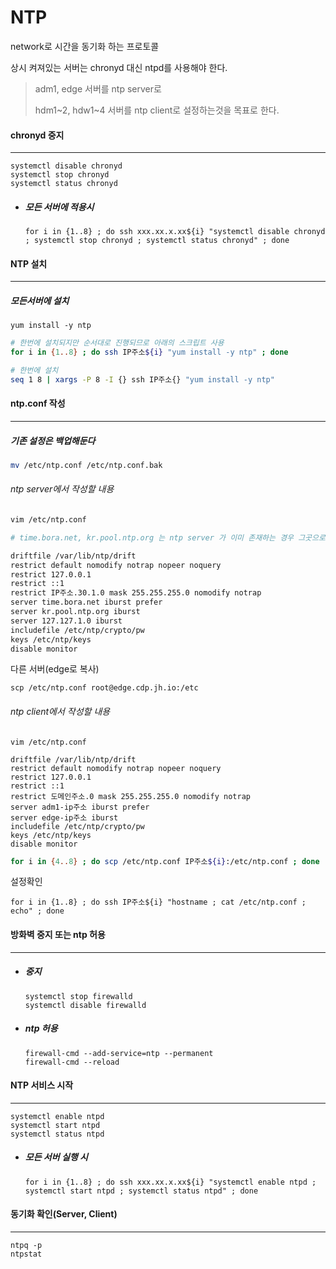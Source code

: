 # NTP

network로 시간을 동기화 하는 프로토콜

상시 켜져있는 서버는 chronyd 대신 ntpd를 사용해야 한다.

>adm1, edge 서버를 ntp server로
>
>hdm1~2, hdw1~4 서버를 ntp client로 설정하는것을 목표로 한다.



#### chronyd 중지

---

```
systemctl disable chronyd
systemctl stop chronyd
systemctl status chronyd
```

- ##### 모든 서버에 적용시

  ```
  for i in {1..8} ; do ssh xxx.xx.x.xx${i} "systemctl disable chronyd ; systemctl stop chronyd ; systemctl status chronyd" ; done
  ```

  

#### NTP 설치

---

##### 모든서버에 설치

```
yum install -y ntp
```

```bash
# 한번에 설치되지만 순서대로 진행되므로 아래의 스크립트 사용
for i in {1..8} ; do ssh IP주소${i} "yum install -y ntp" ; done
```

```bash
# 한번에 설치
seq 1 8 | xargs -P 8 -I {} ssh IP주소{} "yum install -y ntp"
```



#### ntp.conf 작성

---

##### 기존 설정은 백업해둔다

```bash
mv /etc/ntp.conf /etc/ntp.conf.bak
```



###### ntp server에서 작성할 내용

```bash
vim /etc/ntp.conf
```

```bash
# time.bora.net, kr.pool.ntp.org 는 ntp server 가 이미 존재하는 경우 그곳으로 지정한다

driftfile /var/lib/ntp/drift
restrict default nomodify notrap nopeer noquery
restrict 127.0.0.1
restrict ::1
restrict IP주소.30.1.0 mask 255.255.255.0 nomodify notrap
server time.bora.net iburst prefer
server kr.pool.ntp.org iburst
server 127.127.1.0 iburst
includefile /etc/ntp/crypto/pw
keys /etc/ntp/keys
disable monitor
```

다른 서버(edge로 복사)

```
scp /etc/ntp.conf root@edge.cdp.jh.io:/etc
```



###### ntp client에서 작성할 내용

```
vim /etc/ntp.conf
```

```
driftfile /var/lib/ntp/drift
restrict default nomodify notrap nopeer noquery
restrict 127.0.0.1
restrict ::1
restrict 도메인주소.0 mask 255.255.255.0 nomodify notrap
server adm1-ip주소 iburst prefer
server edge-ip주소 iburst
includefile /etc/ntp/crypto/pw
keys /etc/ntp/keys
disable monitor
```

```bash
for i in {4..8} ; do scp /etc/ntp.conf IP주소${i}:/etc/ntp.conf ; done
```



설정확인

```
for i in {1..8} ; do ssh IP주소${i} "hostname ; cat /etc/ntp.conf ; echo" ; done
```



#### 방화벽 중지 또는 ntp 허용

---

- ##### 중지

  ```
  systemctl stop firewalld
  systemctl disable firewalld
  ```

- ##### ntp 허용

  ```
  firewall-cmd --add-service=ntp --permanent
  firewall-cmd --reload
  ```



#### NTP 서비스 시작

---

```
systemctl enable ntpd
systemctl start ntpd
systemctl status ntpd
```

- ##### 모든 서버 실행 시

  ```
  for i in {1..8} ; do ssh xxx.xx.x.xx${i} "systemctl enable ntpd ; systemctl start ntpd ; systemctl status ntpd" ; done
  ```

  

#### 동기화 확인(Server, Client)

---

```
ntpq -p
ntpstat
```

